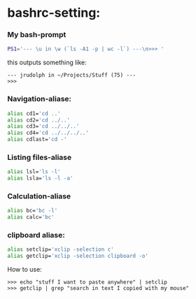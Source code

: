 # bashrc-setting:

### My bash-prompt
```sh
PS1='--- \u in \w (`ls -A1 -p | wc -l`) ---\n>>> '
```
this outputs something like:
```
--- jrudolph in ~/Projects/Stuff (75) ---
>>> 
```

### Navigation-aliase:
```sh
alias cd1='cd ..'
alias cd2='cd ../..'
alias cd3='cd ../../..'
alias cd4='cd ../../../..'
alias cdlast='cd -'
```

### Listing files-aliase
```sh
alias lsl='ls -l'
alias lsla='ls -l -a'
```

### Calculation-aliase
```sh
alias bc='bc -l'
alias calc='bc'
```

### clipboard aliase:
```sh
alias setclip='xclip -selection c'
alias getclip='xclip -selection clipboard -o'
```

How to use:
```
>>> echo "stuff I want to paste anywhere" | setclip
>>> getclip | grep "search in text I copied with my mouse"
```
